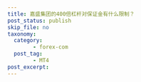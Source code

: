 ```yaml
---
title: 嘉盛集团的400倍杠杆对保证金有什么限制？
post_status: publish
skip_file: no
taxonomy:
  category:
        - forex-com
  post_tag:
        - MT4
post_excerpt: 
---
```

